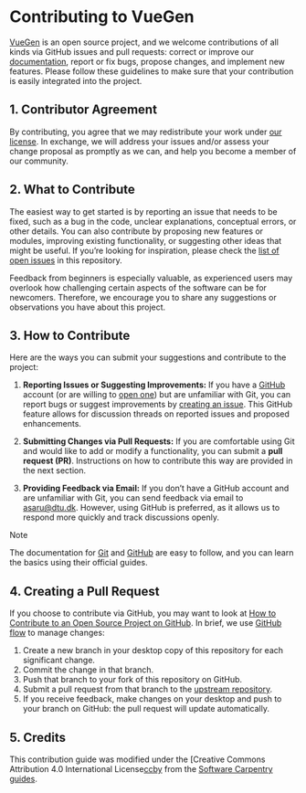 # Contributing to VueGen

[VueGen][vuegen-repo] is an open source project, and we welcome contributions of all 
kinds via GitHub issues and pull requests: correct or improve our [documentation][vuegen-docs], report or fix bugs, propose changes, and implement new features. Please follow 
these guidelines to make sure that your contribution is easily integrated into the project.

## 1. Contributor Agreement

By contributing, you agree that we may redistribute your work under [our
license](LICENSE). In exchange, we will address your issues and/or assess
your change proposal as promptly as we can, and help you become a member of our
community.

## 2. What to Contribute

The easiest way to get started is by reporting an issue that needs to be fixed, 
such as a bug in the code, unclear explanations, conceptual errors, or other details. 
You can also  contribute by proposing new features or modules, improving existing 
functionality, or suggesting other ideas that might be useful. If you’re looking for 
inspiration, please check the [list of open issues][issues] in this repository.

Feedback from beginners is especially valuable, as experienced users may overlook how 
challenging certain aspects of the software can be for newcomers. Therefore, we encourage 
you to share any suggestions or observations you have about this project.

## 3. How to Contribute

Here are the ways you can submit your suggestions and contribute to the project:

1. **Reporting Issues or Suggesting Improvements:** If you have a  [GitHub][github] account 
   (or are willing to [open one][github-join]) but are unfamiliar with Git, you can report 
   bugs or suggest improvements by [creating an issue][new-issue]. This GitHub feature allows 
   for discussion threads on reported issues and proposed enhancements.

2. **Submitting Changes via Pull Requests:** If you are comfortable using Git and would like to
   add or modify a functionality, you can submit a **pull request (PR)**. Instructions on how to contribute this way are provided in the next section.

3. **Providing Feedback via Email:** If you don’t have a GitHub account and are
   unfamiliar with Git, you can send feedback via email to [asaru@dtu.dk][contact]. However, using GitHub is preferred, as it allows us to respond more quickly and track discussions openly.

> [!NOTE]
> The documentation for [Git][git-docs] and [GitHub][github-docs] are easy to follow, and you can learn the basics using their official guides.

## 4. Creating a Pull Request

If you choose to contribute via GitHub, you may want to look at [How to Contribute to an Open Source Project on GitHub][how-contribute]. In brief, we use [GitHub flow][github-flow] to manage changes:

1. Create a new branch in your desktop copy of this repository for each significant change.
2. Commit the change in that branch.
3. Push that branch to your fork of this repository on GitHub.
4. Submit a pull request from that branch to the [upstream repository][vuegen-repo].
5. If you receive feedback, make changes on your desktop and push to your branch on GitHub: the 
   pull request will update automatically.

## 5. Credits

This contribution guide was modified under the [Creative Commons Attribution 4.0 International License[ccby] from the [Software Carpentry guides][soft-cp-guides].

[vuegen-repo]: https://github.com/Multiomics-Analytics-Group/vuegen
[vuegen-docs]: https://vuegen.readthedocs.io/
[issues]: https://github.com/Multiomics-Analytics-Group/vuegen/issues
[new-issue]: https://github.com/Multiomics-Analytics-Group/vuegen/issues/new
[github]: https://github.com
[github-join]: https://github.com/join
[contact]: mailto:asaru@dtu.dk
[git-docs]: https://git-scm.com/doc
[github-docs]: https://guides.github.com/
[how-contribute]: https://egghead.io/courses/how-to-contribute-to-an-open-source-project-on-github
[github-flow]: https://guides.github.com/introduction/flow/
[soft-cp-guides]: https://software-carpentry.org/lessons/
[ccby]: https://creativecommons.org/licenses/by/4.0/
